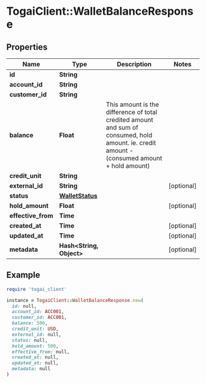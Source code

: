 # TogaiClient::WalletBalanceResponse

## Properties

| Name | Type | Description | Notes |
| ---- | ---- | ----------- | ----- |
| **id** | **String** |  |  |
| **account_id** | **String** |  |  |
| **customer_id** | **String** |  |  |
| **balance** | **Float** | This amount is the difference of total credited amount and sum of consumed, hold amount. ie. credit amount - (consumed amount + hold amount)  |  |
| **credit_unit** | **String** |  |  |
| **external_id** | **String** |  | [optional] |
| **status** | [**WalletStatus**](WalletStatus.md) |  |  |
| **hold_amount** | **Float** |  | [optional] |
| **effective_from** | **Time** |  |  |
| **created_at** | **Time** |  | [optional] |
| **updated_at** | **Time** |  | [optional] |
| **metadata** | **Hash&lt;String, Object&gt;** |  | [optional] |

## Example

```ruby
require 'togai_client'

instance = TogaiClient::WalletBalanceResponse.new(
  id: null,
  account_id: ACC001,
  customer_id: ACC001,
  balance: 500,
  credit_unit: USD,
  external_id: null,
  status: null,
  hold_amount: 500,
  effective_from: null,
  created_at: null,
  updated_at: null,
  metadata: null
)
```

